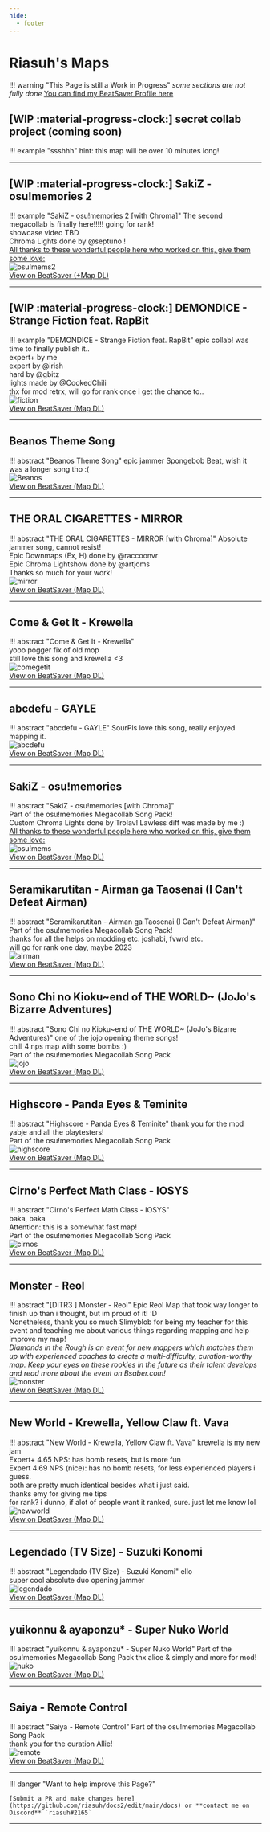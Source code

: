 ```yaml
---
hide:
  - footer
---
```


# Riasuh's Maps
!!! warning "This Page is still a Work in Progress"
    *some sections are not fully done*
[You can find my BeatSaver Profile here](https://beatsaver.com/profile/4284474)  
## [WIP :material-progress-clock:] secret collab project (coming soon)
!!! example "ssshhh"
    hint: this map will be over 10 minutes long!   
    
---
## [WIP :material-progress-clock:] SakiZ - osu!memories 2
!!! example "SakiZ - osu!memories 2 [with Chroma]"
    The second megacollab is finally here!!!!! going for rank!  
    showcase video TBD  
    Chroma Lights done by @septuno !   
    [All thanks to these wonderful people here who worked on this, give them some love:](./ria_projects.md)  
    ![osu!mems2](https://eu.cdn.beatsaver.com/4fbad53f049e0bea3266c71088929387aef598e0.jpg)  
    [View on BeatSaver (+Map DL)](https://beatsaver.com/maps/262cb)  

---
## [WIP :material-progress-clock:] DEMONDICE - Strange Fiction feat. RapBit
!!! example "DEMONDICE - Strange Fiction feat. RapBit"
    epic collab! was time to finally publish it..  
    expert+ by me  
    expert by @irish  
    hard by @gbitz  
    lights made by @CookedChili  
    thx for mod retrx, will go for rank once i get the chance to..  
    ![fiction](https://eu.cdn.beatsaver.com/85482c6d853eb874e58d97faa076098daa31a5a3.jpg)  
    [View on BeatSaver (Map DL)](https://beatsaver.com/maps/25a73)  

---
## Beanos Theme Song
!!! abstract "Beanos Theme Song"
    epic jammer Spongebob Beat, wish it was a longer song tho :(  
    ![Beanos](https://eu.cdn.beatsaver.com/91a0e2bca06b82b2238d5a33f82ecd158cb025eb.jpg)  
    [View on BeatSaver (Map DL)](https://beatsaver.com/maps/26844)  

---
## THE ORAL CIGARETTES - MIRROR
!!! abstract "THE ORAL CIGARETTES - MIRROR [with Chroma]"
    Absolute jammer song, cannot resist!  
    Epic Downmaps (Ex, H) done by @raccoonvr  
    Epic Chroma Lightshow done by @artjoms  
    Thanks so much for your work!    
    ![mirror](https://eu.cdn.beatsaver.com/c2a9ee34e8c68228346f84866910190152ae3477.jpg)  
    [View on BeatSaver (Map DL)](https://beatsaver.com/maps/255fb)  

---
## Come & Get It - Krewella
!!! abstract "Come & Get It - Krewella"  
    yooo pogger fix of old mop  
    still love this song and krewella <3     
    ![comegetit](https://eu.cdn.beatsaver.com/341ab34e5fc6535f92c5a81997aa674d40c65dab.jpg)  
    [View on BeatSaver (Map DL)](https://beatsaver.com/maps/253a3) 

---
## abcdefu - GAYLE
!!! abstract "abcdefu - GAYLE"
    SourPls
    love this song, really enjoyed mapping it.  
    ![abcdefu](https://eu.cdn.beatsaver.com/ab2783621417cb56ff52da28b1424c01dcf7e79d.jpg)  
    [View on BeatSaver (Map DL)](https://beatsaver.com/maps/222cf)  

---
## SakiZ - osu!memories
!!! abstract "SakiZ - osu!memories [with Chroma]"  
    Part of the osu!memories Megacollab Song Pack!  
    Custom Chroma Lights done by Trolav! Lawless diff was made by me :)  
    [All thanks to these wonderful people here who worked on this, give them some love:](./ria_projects.md)  
    ![osu!mems](https://eu.cdn.beatsaver.com/8402d39d33a81fecfee7520b08cfc2c5c5f61bae.jpg)  
    [View on BeatSaver (Map DL)](https://beatsaver.com/maps/1f1ff)  

---
## Seramikarutitan - Airman ga Taosenai (I Can't Defeat Airman)
!!! abstract "Seramikarutitan - Airman ga Taosenai (I Can't Defeat Airman)"  
    Part of the osu!memories Megacollab Song Pack!   
    thanks for all the helps on modding etc. joshabi, fvwrd etc.  
    will go for rank one day, maybe 2023  
    ![airman](https://eu.cdn.beatsaver.com/4ffbad9779235ebdb499580a01c19d4a5d499e3a.jpg)  
    [View on BeatSaver (Map DL)](https://beatsaver.com/maps/1f1f9)  

---
## Sono Chi no Kioku~end of THE WORLD~ (JoJo's Bizarre Adventures)
!!! abstract "Sono Chi no Kioku~end of THE WORLD~ (JoJo's Bizarre Adventures)"
    one of the jojo opening theme songs!  
    chill 4 nps map with some bombs :)  
    Part of the osu!memories Megacollab Song Pack  
    ![jojo](https://eu.cdn.beatsaver.com/4fe719d444fdf369afa042de159cbff52a1d1a66.jpg)  
    [View on BeatSaver (Map DL)](https://beatsaver.com/maps/1f13b)  

---
## Highscore - Panda Eyes & Teminite
!!! abstract "Highscore - Panda Eyes & Teminite"
    thank you for the mod yabje and all the playtesters!  
    Part of the osu!memories Megacollab Song Pack  
    ![highscore](https://eu.cdn.beatsaver.com/44fba59bea190e95ef3595827ad17ba8b5f18873.jpg)  
    [View on BeatSaver (Map DL)](https://beatsaver.com/maps/1ee22)  

---
## Cirno's Perfect Math Class - IOSYS
!!! abstract "Cirno's Perfect Math Class - IOSYS"  
    baka, baka   
    Attention: this is a somewhat fast map!  
    Part of the osu!memories Megacollab Song Pack     
    ![cirnos](https://eu.cdn.beatsaver.com/5ecf823bddfcf3771a7f46f299475309dea74995.jpg)  
    [View on BeatSaver (Map DL)](https://beatsaver.com/maps/1ee23)

---
## Monster - Reol
!!! abstract "[DITR3 ] Monster - Reol"
    Epic Reol Map that took way longer to finish up than i thought, but im proud of it! :D  
    Nonetheless, thank you so much Slimyblob for being my teacher for this event and teaching me about various things regarding mapping and help improve my map!  
    *Diamonds in the Rough is an event for new mappers which matches them up with experienced coaches to create a multi-difficulty, curation-worthy map. Keep your eyes on these rookies in the future as their talent develops and read more about the event on Bsaber.com!*    
    ![monster](https://eu.cdn.beatsaver.com/da8b4100953c87e856ad80d1a70468449bb91691.jpg)  
    [View on BeatSaver (Map DL)](https://beatsaver.com/maps/1eda9)

---
## New World - Krewella, Yellow Claw ft. Vava
!!! abstract "New World - Krewella, Yellow Claw ft. Vava"
    krewella is my new jam   
    Expert+ 4.65 NPS: has bomb resets, but is more fun   
    Expert 4.69 NPS (nice): has no bomb resets, for less experienced players i guess.    
    both are pretty much identical besides what i just said.   
    thanks emy for giving me tips  
    for rank? i dunno, if alot of people want it ranked, sure. just let me know lol  
    ![newworld](https://eu.cdn.beatsaver.com/b616fe14f84dd39a82863daa610e7a907d53cde0.jpg)  
    [View on BeatSaver (Map DL)](https://beatsaver.com/maps/1c9ac)  

---
## Legendado (TV Size) - Suzuki Konomi
!!! abstract "Legendado (TV Size) - Suzuki Konomi"
    ello  
    super cool absolute duo opening jammer   
    ![legendado](https://eu.cdn.beatsaver.com/69c462eda0bc048726643c690de0328989712992.jpg)  
    [View on BeatSaver (Map DL)](https://beatsaver.com/maps/1c66a) 

---
## yuikonnu & ayaponzu* - Super Nuko World
!!! abstract "yuikonnu & ayaponzu* - Super Nuko World"
    Part of the osu!memories Megacollab Song Pack
    thx alice & simply and more for mod!  
    ![nuko](https://eu.cdn.beatsaver.com/d9dff45703fd03e8f4de358cfe3eaa069d57ab5b.jpg)  
    [View on BeatSaver (Map DL)](https://beatsaver.com/maps/1a53d)  

---
## Saiya - Remote Control
!!! abstract "Saiya - Remote Control"
    Part of the osu!memories Megacollab Song Pack  
    thank you for the curation Allie!  
    ![remote](https://eu.cdn.beatsaver.com/21759af324ddfab89f37ab348d1925c92592f990.jpg)  
    [View on BeatSaver (Map DL)](https://beatsaver.com/maps/18847)  

--- 

!!! danger "Want to help improve this Page?"

    [Submit a PR and make changes here](https://github.com/riasuh/docs2/edit/main/docs) or **contact me on Discord** `riasuh#2165`

---